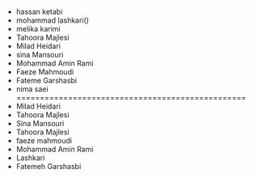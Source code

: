 - hassan ketabi
- mohammad lashkari()
- melika karimi
- Tahoora Majlesi
- Milad Heidari
- sina Mansouri
- Mohammad Amin Rami
- Faeze Mahmoudi
- Fateme Garshasbi
- nima saei
=================================================
- Milad Heidari
- Tahoora Majlesi
- Sina Mansouri
- Tahoora Majlesi
- faeze mahmoudi
- Mohammad Amin Rami
- Lashkari
- Fatemeh Garshasbi